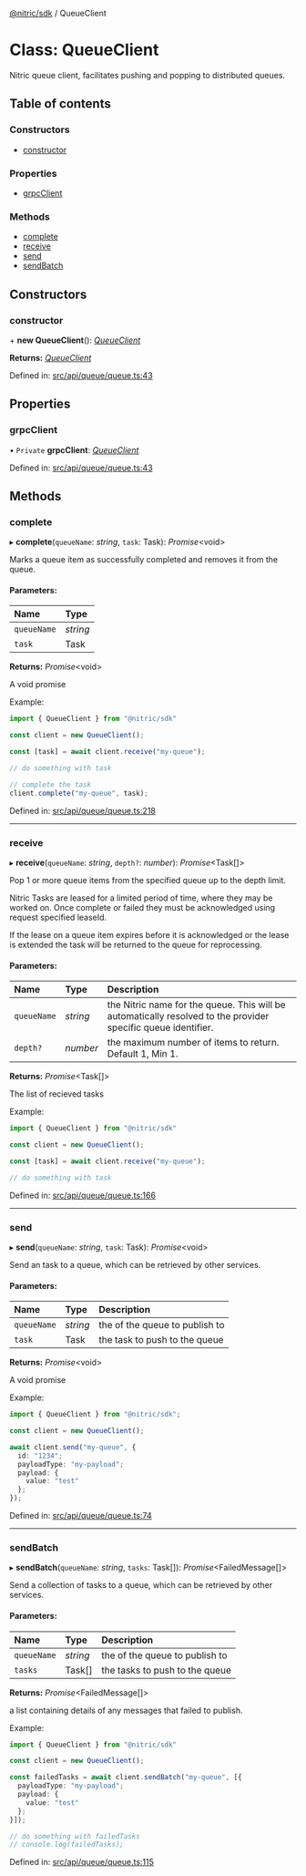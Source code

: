 [@nitric/sdk](../README.md) / QueueClient

# Class: QueueClient

Nitric queue client, facilitates pushing and popping to distributed queues.

## Table of contents

### Constructors

- [constructor](queueclient.md#constructor)

### Properties

- [grpcClient](queueclient.md#grpcclient)

### Methods

- [complete](queueclient.md#complete)
- [receive](queueclient.md#receive)
- [send](queueclient.md#send)
- [sendBatch](queueclient.md#sendbatch)

## Constructors

### constructor

\+ **new QueueClient**(): [*QueueClient*](queueclient.md)

**Returns:** [*QueueClient*](queueclient.md)

Defined in: [src/api/queue/queue.ts:43](https://github.com/nitrictech/node-sdk/blob/ba26202/src/api/queue/queue.ts#L43)

## Properties

### grpcClient

• `Private` **grpcClient**: [*QueueClient*](grpc.queue.queueclient.md)

Defined in: [src/api/queue/queue.ts:43](https://github.com/nitrictech/node-sdk/blob/ba26202/src/api/queue/queue.ts#L43)

## Methods

### complete

▸ **complete**(`queueName`: *string*, `task`: Task): *Promise*<void\>

Marks a queue item as successfully completed and removes it from the queue.

#### Parameters:

Name | Type |
:------ | :------ |
`queueName` | *string* |
`task` | Task |

**Returns:** *Promise*<void\>

A void promise

Example:
```typescript
import { QueueClient } from "@nitric/sdk"

const client = new QueueClient();

const [task] = await client.receive("my-queue");

// do something with task

// complete the task
client.complete("my-queue", task);
```

Defined in: [src/api/queue/queue.ts:218](https://github.com/nitrictech/node-sdk/blob/ba26202/src/api/queue/queue.ts#L218)

___

### receive

▸ **receive**(`queueName`: *string*, `depth?`: *number*): *Promise*<Task[]\>

Pop 1 or more queue items from the specified queue up to the depth limit.

Nitric Tasks are leased for a limited period of time, where they may be worked on.
Once complete or failed they must be acknowledged using request specified leaseId.

If the lease on a queue item expires before it is acknowledged or the lease is extended the task will be returned to the queue for reprocessing.

#### Parameters:

Name | Type | Description |
:------ | :------ | :------ |
`queueName` | *string* | the Nitric name for the queue. This will be automatically resolved to the provider specific queue identifier.   |
`depth?` | *number* | the maximum number of items to return. Default 1, Min 1.   |

**Returns:** *Promise*<Task[]\>

The list of recieved tasks

Example:
```typescript
import { QueueClient } from "@nitric/sdk"

const client = new QueueClient();

const [task] = await client.receive("my-queue");

// do something with task
```

Defined in: [src/api/queue/queue.ts:166](https://github.com/nitrictech/node-sdk/blob/ba26202/src/api/queue/queue.ts#L166)

___

### send

▸ **send**(`queueName`: *string*, `task`: Task): *Promise*<void\>

Send an task to a queue, which can be retrieved by other services.

#### Parameters:

Name | Type | Description |
:------ | :------ | :------ |
`queueName` | *string* | the of the queue to publish to   |
`task` | Task | the task to push to the queue   |

**Returns:** *Promise*<void\>

A void promise

Example:
```typescript
import { QueueClient } from "@nitric/sdk";

const client = new QueueClient();

await client.send("my-queue", {
  id: "1234";
  payloadType: "my-payload";
  payload: {
    value: "test"
  };
});
```

Defined in: [src/api/queue/queue.ts:74](https://github.com/nitrictech/node-sdk/blob/ba26202/src/api/queue/queue.ts#L74)

___

### sendBatch

▸ **sendBatch**(`queueName`: *string*, `tasks`: Task[]): *Promise*<FailedMessage[]\>

Send a collection of tasks to a queue, which can be retrieved by other services.

#### Parameters:

Name | Type | Description |
:------ | :------ | :------ |
`queueName` | *string* | the of the queue to publish to   |
`tasks` | Task[] | the tasks to push to the queue   |

**Returns:** *Promise*<FailedMessage[]\>

a list containing details of any messages that failed to publish.

Example:
```typescript
import { QueueClient } from "@nitric/sdk"

const client = new QueueClient();

const failedTasks = await client.sendBatch("my-queue", [{
  payloadType: "my-payload";
  payload: {
    value: "test"
  };
}]);

// do something with failedTasks
// console.log(failedTasks);
```

Defined in: [src/api/queue/queue.ts:115](https://github.com/nitrictech/node-sdk/blob/ba26202/src/api/queue/queue.ts#L115)

